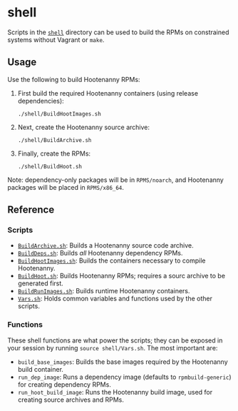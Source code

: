 # shell

Scripts in the [`shell`](../shell) directory can be used to build the RPMs
on constrained systems without Vagrant or `make`.

## Usage

Use the following to build Hootenanny RPMs:

1. First build the required Hootenanny containers (using release dependencies):

   ```
   ./shell/BuildHootImages.sh
   ```

1. Next, create the Hootenanny source archive:

   ```
   ./shell/BuildArchive.sh
   ```

1. Finally, create the RPMs:

   ```
   ./shell/BuildHoot.sh
   ```

Note: dependency-only packages will be in `RPMS/noarch`, and Hootenanny packages will be placed in `RPMS/x86_64`.

## Reference

### Scripts

* [`BuildArchive.sh`](../shell/BuildArchive.sh):  Builds a Hootenanny source
  code archive.
* [`BuildDeps.sh`](../shell/BuildDeps.sh): Builds *all* Hootenanny dependency RPMs.
* [`BuildHootImages.sh`](../shell/BuildHootImages.sh): Builds the containers
  necessary to compile Hootenanny.
* [`BuildHoot.sh`](../shell/BuildHoot.sh): Builds Hootenanny RPMs; requires a sourc
  archive to be generated first.
* [`BuildRunImages.sh`](../shell/BuildRunImages.sh): Builds runtime Hootenanny
  containers.
* [`Vars.sh`](../shell/Vars.sh): Holds common variables and functions used by
  the other scripts.

### Functions

These shell functions are what power the scripts; they can be exposed
in your session by running `source shell/Vars.sh`.  The most important
are:

* `build_base_images`: Builds the base images required by the
  Hootenanny build container.
* `run_dep_image`: Runs a dependency image (defaults to `rpmbuild-generic`)
  for creating dependency RPMs.
* `run_hoot_build_image`: Runs the Hootenanny build image, used for creating
  source archives and RPMs.
